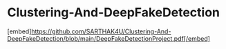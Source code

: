 # Clustering-And-DeepFakeDetection
[embed]https://github.com/SARTHAK4U/Clustering-And-DeepFakeDetection/blob/main/DeepFakeDetectionProject.pdf[/embed]
